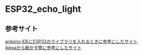 # ESP32_echo_light
## 参考サイト
[arduino IDEにESP32のライブラリを入れるときに参考にしたサイト](https://qiita.com/nanbuwks/items/43867e4af32c9c832062)  
[Alexaから動かす際に参考にしたサイト](https://qiita.com/Peeeeepei/items/524523017868e0e623a0)  


